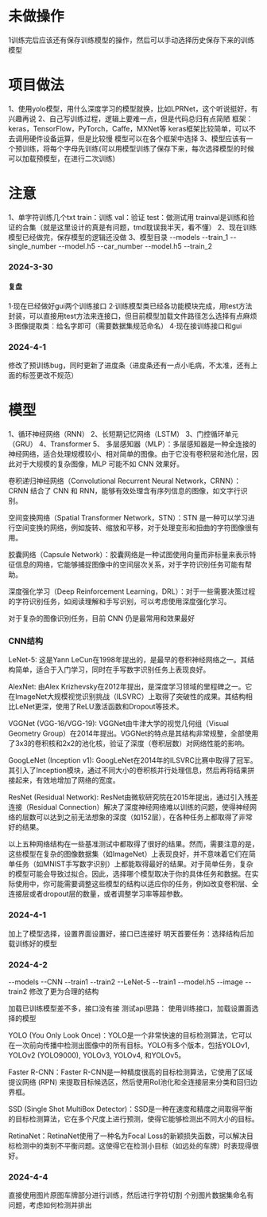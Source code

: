 # 未做操作
1训练完后应该还有保存训练模型的操作，然后可以手动选择历史保存下来的训练模型

# 项目做法
1、使用yolo模型，用什么深度学习的模型就换，比如LPRNet，这个听说挺好，有兴趣再说
2、自己写训练过程，逻辑上要难一点，但是代码总归有点简陋
    框架：keras，TensorFlow，PyTorch，Caffe，MXNet等
        keras框架比较简单，可以不去调用硬件设备运算，但是比较慢
    模型可以在各个框架中选择
3、模型应该有一个预训练，将每个字母先训练(可以用模型训练了保存下来，每次选择模型的时候可以加载预模型，在进行二次训练)

# 注意
1、单字符训练几个txt
    train：训练
    val：验证
    test：做测试用
    trainval是训练和验证的合集（就是这里设计的真是有问题，tmd耽误我半天，看不懂）
2、现在训练模型已经做完，保存模型的逻辑还没做
3、模型目录
    --models
        --train_1
            --single_number
                --model.h5
            --car_number
                --model.h5
        --train_2

### 2024-3-30
#### 复盘
1·现在已经做好gui两个训练接口
2·训练模型类已经各功能模块完成，用test方法封装，可以直接用test方法来连接口，但目前模型加载文件路径怎么选择有点麻烦
3·图像提取类：给名字即可（需要数据集规范命名）
4·现在接训练接口和gui

### 2024-4-1
修改了预训练bug，同时更新了进度条（进度条还有一点小毛病，不太准，还有上面的标签更改不规范）

# 模型
1、循环神经网络（RNN）
2、长短期记忆网络（LSTM）
3、门控循环单元（GRU）
4、Transformer
5、 多层感知器（MLP）：多层感知器是一种全连接的神经网络，适合处理规模较小、相对简单的图像。由于它没有卷积层和池化层，因此对于大规模的复杂图像，MLP 可能不如 CNN 效果好。

卷积递归神经网络（Convolutional Recurrent Neural Network，CRNN）：CRNN 结合了 CNN 和 RNN，能够有效处理含有序列信息的图像，如文字行识别。

空间变换网络（Spatial Transformer Network，STN）：STN 是一种可以学习进行空间变换的网络，例如旋转、缩放和平移，对于处理变形和扭曲的字符图像很有用。

胶囊网络（Capsule Network）：胶囊网络是一种试图使用向量而非标量来表示特征信息的网络，它能够捕捉图像中的空间层次关系，对于字符识别任务可能有帮助。

深度强化学习（Deep Reinforcement Learning，DRL）：对于一些需要决策过程的字符识别任务，如阅读理解和手写识别，可以考虑使用深度强化学习。

对于复杂的图像识别任务，目前 CNN 仍是最常用和效果最好

### CNN结构
LeNet-5: 这是Yann LeCun在1998年提出的，是最早的卷积神经网络之一。其结构简单，适合于入门学习，同时在手写数字识别任务上表现良好。

AlexNet: 由Alex Krizhevsky在2012年提出，是深度学习领域的里程碑之一。它在ImageNet大规模视觉识别挑战（ILSVRC）上取得了突破性的成果。其结构相比LeNet更深，使用了ReLU激活函数和Dropout等技术。

VGGNet (VGG-16/VGG-19): VGGNet由牛津大学的视觉几何组（Visual Geometry Group）在2014年提出。VGGNet的特点是其结构非常规整，全部使用了3x3的卷积核和2x2的池化核，验证了深度（卷积层数）对网络性能的影响。

GoogLeNet (Inception v1): GoogLeNet在2014年的ILSVRC比赛中取得了冠军。其引入了Inception模块，通过不同大小的卷积核并行处理信息，然后再将结果拼接起来，有效地增加了网络的宽度。

ResNet (Residual Network): ResNet由微软研究院在2015年提出，通过引入残差连接（Residual Connection）解决了深度神经网络难以训练的问题，使得神经网络的层数可以达到之前无法想象的深度（如152层），在各种任务上都取得了非常好的结果。

以上五种网络结构在一些基准测试中都取得了很好的结果。然而，需要注意的是，这些模型在复杂的图像数据集（如ImageNet）上表现良好，并不意味着它们在简单任务（如MNIST手写数字识别）上都能取得最好的结果。对于简单任务，复杂的模型可能会导致过拟合。因此，选择哪个模型取决于你的具体任务和数据。在实际使用中，你可能需要调整这些模型的结构以适应你的任务，例如改变卷积层、全连接层或者dropout层的数量，或者调整学习率等超参数。

### 2024-4-1
加上了模型选择，设置界面设置好，接口已连接好
明天首要任务：选择结构后加载训练好的模型

### 2024-4-2
--models
    --CNN
        --train1
        --train2
    --LeNet-5
        --train1
            --model.h5
            --image
        --train2
修改了更为合理的结构

加载已训练模型差不多，接口没有接
测试api思路：
    使用训练接口，加载设置面选择的模型


YOLO (You Only Look Once)：YOLO是一个非常快速的目标检测算法，它可以在一次前向传播中检测出图像中的所有目标。YOLO有多个版本，包括YOLOv1, YOLOv2 (YOLO9000), YOLOv3, YOLOv4, 和YOLOv5。

Faster R-CNN：Faster R-CNN是一种精度很高的目标检测算法，它使用了区域提议网络 (RPN) 来提取目标候选区，然后使用RoI池化和全连接层来分类和回归边界框。

SSD (Single Shot MultiBox Detector)：SSD是一种在速度和精度之间取得平衡的目标检测算法，它在多个尺度上进行预测，使得它能够检测出不同大小的目标。

RetinaNet：RetinaNet使用了一种名为Focal Loss的新颖损失函数，可以解决目标检测中的类别不平衡问题。这使得它在检测小目标（如远处的车牌）时表现得很好。              

### 2024-4-4
直接使用图片原图车牌部分进行训练，然后进行字符切割
个别图片数据集命名有问题，考虑如何检测并排出